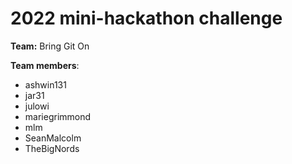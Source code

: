 # 2022 mini-hackathon challenge 

**Team:** Bring Git On

**Team members**:   
+ ashwin131    
+ jar31   
+ julowi  
+ mariegrimmond  
+ mlm  
+ SeanMalcolm  
+ TheBigNords 

